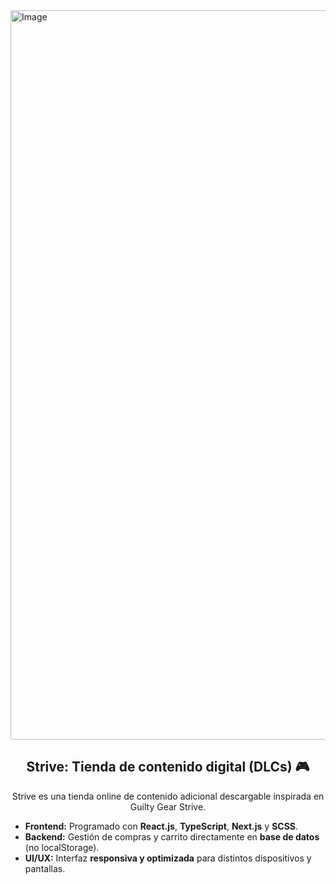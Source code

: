 <img width="3356" height="1167" alt="Image" src="https://github.com/user-attachments/assets/bf240f36-312e-448f-a476-9e3aa184ed5d" />

<div align="center">

  <h2>Strive: Tienda de contenido digital (DLCs) 🎮</h2>

  <p>
    Strive es una tienda online de contenido adicional descargable inspirada en Guilty Gear Strive.
  </p>

  <ul align="left">
    <li> <b>Frontend:</b> Programado con <b>React.js</b>, <b>TypeScript</b>, <b>Next.js</b> y <b>SCSS</b>.</li>
    <li> <b>Backend:</b> Gestión de compras y carrito directamente en <b>base de datos</b> (no localStorage).</li>
    <li> <b>UI/UX:</b> Interfaz <b>responsiva y optimizada</b> para distintos dispositivos y pantallas.</li>
  </ul>

</div>
